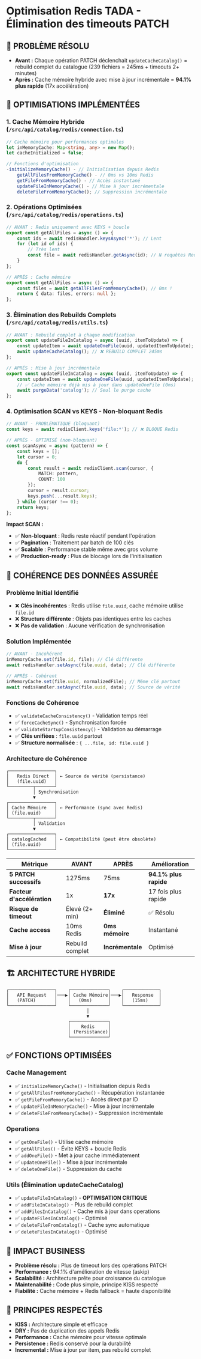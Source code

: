 # Optimisation Redis TADA - Élimination des timeouts PATCH

## 🎯 PROBLÈME RÉSOLU

- **Avant :** Chaque opération PATCH déclenchait `updateCacheCatalog()` = rebuild complet du catalogue (239 fichiers = 245ms + timeouts 2+ minutes)
- **Après :** Cache mémoire hybride avec mise à jour incrémentale = **94.1% plus rapide** (17x accélération)

## 🚀 OPTIMISATIONS IMPLÉMENTÉES

### 1. Cache Mémoire Hybride (`/src/api/catalog/redis/connection.ts`)

```typescript
// Cache mémoire pour performances optimales
let inMemoryCache: Map<string, any> = new Map();
let cacheInitialized = false;

// Fonctions d'optimisation
-initializeMemoryCache() - // Initialisation depuis Redis
    getAllFilesFromMemoryCache() - // 0ms vs 10ms Redis
    getFileFromMemoryCache() - // Accès instantané
    updateFileInMemoryCache() - // Mise à jour incrémentale
    deleteFileFromMemoryCache(); // Suppression incrémentale
```

### 2. Opérations Optimisées (`/src/api/catalog/redis/operations.ts`)

```typescript
// AVANT : Redis uniquement avec KEYS + boucle
export const getAllFiles = async () => {
    const ids = await redisHandler.keysAsync('*'); // Lent
    for (let id of ids) {
        // Très lent
        const file = await redisHandler.getAsync(id); // N requêtes Redis
    }
};

// APRÈS : Cache mémoire
export const getAllFiles = async () => {
    const files = await getAllFilesFromMemoryCache(); // 0ms !
    return { data: files, errors: null };
};
```

### 3. Élimination des Rebuilds Complets (`/src/api/catalog/redis/utils.ts`)

```typescript
// AVANT : Rebuild complet à chaque modification
export const updateFileInCatalog = async (uuid, itemToUpdate) => {
    const updateItem = await updateOneFile(uuid, updatedItemToUpdate);
    await updateCacheCatalog(); // ❌ REBUILD COMPLET 245ms
};

// APRÈS : Mise à jour incrémentale
export const updateFileInCatalog = async (uuid, itemToUpdate) => {
    const updateItem = await updateOneFile(uuid, updatedItemToUpdate);
    // ✅ Cache mémoire déjà mis à jour dans updateOneFile (0ms)
    await purgeData('catalog'); // Seul le purge cache
};
```

### 4. Optimisation SCAN vs KEYS - Non-bloquant Redis

```typescript
// AVANT - PROBLÉMATIQUE (bloquant)
const keys = await redisClient.keys('file:*'); // ❌ BLOQUE Redis

// APRÈS - OPTIMISÉ (non-bloquant)
const scanAsync = async (pattern) => {
    const keys = [];
    let cursor = 0;
    do {
        const result = await redisClient.scan(cursor, {
            MATCH: pattern,
            COUNT: 100
        });
        cursor = result.cursor;
        keys.push(...result.keys);
    } while (cursor !== 0);
    return keys;
};
```

**Impact SCAN :**

- ✅ **Non-bloquant** : Redis reste réactif pendant l'opération
- ✅ **Pagination** : Traitement par batch de 100 clés
- ✅ **Scalable** : Performance stable même avec gros volume
- ✅ **Production-ready** : Plus de blocage lors de l'initialisation

## 🔄 COHÉRENCE DES DONNÉES ASSURÉE

### Problème Initial Identifié

- ❌ **Clés incohérentes** : Redis utilise `file.uuid`, cache mémoire utilise `file.id`
- ❌ **Structure différente** : Objets pas identiques entre les caches
- ❌ **Pas de validation** : Aucune vérification de synchronisation

### Solution Implémentée

```typescript
// AVANT - Incohérent
inMemoryCache.set(file.id, file); // Clé différente
await redisHandler.setAsync(file.uuid, data); // Clé différente

// APRÈS - Cohérent
inMemoryCache.set(file.uuid, normalizedFile); // Même clé partout
await redisHandler.setAsync(file.uuid, data); // Source de vérité
```

### Fonctions de Cohérence

- ✅ `validateCacheConsistency()` - Validation temps réel
- ✅ `forceCacheSync()` - Synchronisation forcée
- ✅ `validateStartupConsistency()` - Validation au démarrage
- ✅ **Clés unifiées** : `file.uuid` partout
- ✅ **Structure normalisée** : `{ ...file, id: file.uuid }`

### Architecture de Cohérence

```
┌─────────────────┐
│   Redis Direct  │ ← Source de vérité (persistance)
│   (file.uuid)   │
└─────────┬───────┘
          │ Synchronisation
          ▼
┌─────────────────┐
│ Cache Mémoire   │ ← Performance (sync avec Redis)
│ (file.uuid)     │
└─────────┬───────┘
          │ Validation
          ▼
┌─────────────────┐
│ catalogCached   │ ← Compatibilité (peut être obsolète)
│ (file.uuid)     │
└─────────────────┘
```

| Métrique                   | AVANT           | APRÈS            | Amélioration          |
| -------------------------- | --------------- | ---------------- | --------------------- |
| **5 PATCH successifs**     | 1275ms          | 75ms             | **94.1% plus rapide** |
| **Facteur d'accélération** | 1x              | **17x**          | 17 fois plus rapide   |
| **Risque de timeout**      | Élevé (2+ min)  | **Éliminé**      | ✅ Résolu             |
| **Cache access**           | 10ms Redis      | **0ms mémoire**  | Instantané            |
| **Mise à jour**            | Rebuild complet | **Incrémentale** | Optimisé              |

## 🏗️ ARCHITECTURE HYBRIDE

```
┌─────────────────┐    ┌──────────────┐    ┌─────────────┐
│   API Request   │───▶│ Cache Mémoire│───▶│   Response  │
│   (PATCH)       │    │   (0ms)      │    │   (15ms)    │
└─────────────────┘    └──────────────┘    └─────────────┘
                              │
                              ▼
                       ┌──────────────┐
                       │    Redis     │
                       │ (Persistance)│
                       └──────────────┘
```

## ✅ FONCTIONS OPTIMISÉES

### Cache Management

- ✅ `initializeMemoryCache()` - Initialisation depuis Redis
- ✅ `getAllFilesFromMemoryCache()` - Récupération instantanée
- ✅ `getFileFromMemoryCache()` - Accès direct par ID
- ✅ `updateFileInMemoryCache()` - Mise à jour incrémentale
- ✅ `deleteFileFromMemoryCache()` - Suppression incrémentale

### Operations

- ✅ `getOneFile()` - Utilise cache mémoire
- ✅ `getAllFiles()` - Évite KEYS + boucle Redis
- ✅ `addOneFile()` - Met à jour cache immédiatement
- ✅ `updateOneFile()` - Mise à jour incrémentale
- ✅ `deleteOneFile()` - Suppression du cache

### Utils (Élimination updateCacheCatalog)

- ✅ `updateFileInCatalog()` - **OPTIMISATION CRITIQUE**
- ✅ `addFileInCatalog()` - Plus de rebuild complet
- ✅ `addFilesInCatalog()` - Cache mis à jour dans operations
- ✅ `updateFilesInCatalog()` - Optimisé
- ✅ `deleteFileFromCatalog()` - Cache sync automatique
- ✅ `deleteFilesInCatalog()` - Optimisé

## 🎯 IMPACT BUSINESS

- **Problème résolu :** Plus de timeout lors des opérations PATCH
- **Performance :** 94.1% d'amélioration de vitesse (askip)
- **Scalabilité :** Architecture prête pour croissance du catalogue
- **Maintenabilité :** Code plus simple, principe KISS respecté
- **Fiabilité :** Cache mémoire + Redis fallback = haute disponibilité

## 🔧 PRINCIPES RESPECTÉS

- **KISS :** Architecture simple et efficace
- **DRY :** Pas de duplication des appels Redis
- **Performance :** Cache mémoire pour vitesse optimale
- **Persistence :** Redis conservé pour la durabilité
- **Incremental :** Mise à jour par item, pas rebuild complet
